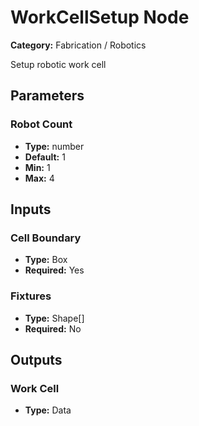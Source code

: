 
# WorkCellSetup Node

**Category:** Fabrication / Robotics

Setup robotic work cell

## Parameters


### Robot Count
- **Type:** number
- **Default:** 1
- **Min:** 1
- **Max:** 4



## Inputs


### Cell Boundary
- **Type:** Box
- **Required:** Yes



### Fixtures
- **Type:** Shape[]
- **Required:** No



## Outputs


### Work Cell
- **Type:** Data




